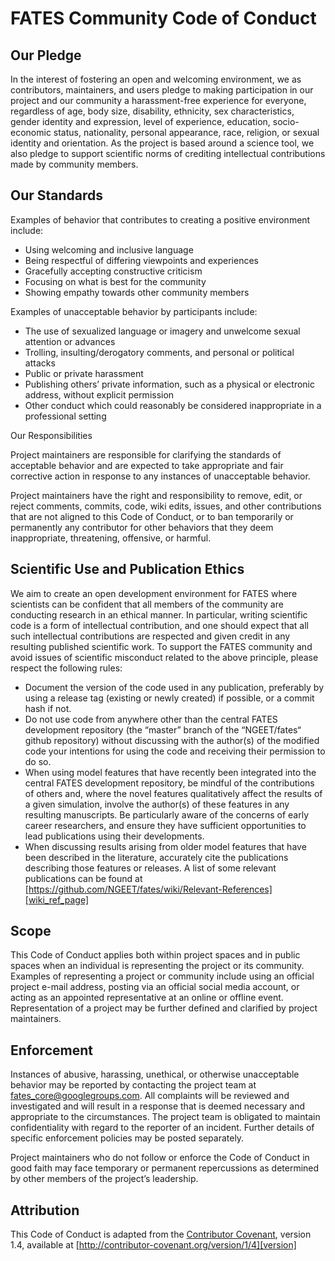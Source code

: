 # FATES Community Code of Conduct

## Our Pledge

In the interest of fostering an open and welcoming environment, we as contributors, maintainers, and users pledge to making participation in our project and our community a harassment-free experience for everyone, regardless of age, body size, disability, ethnicity, sex characteristics, gender identity and expression, level of experience, education, socio-economic status, nationality, personal appearance, race, religion, or sexual identity and orientation.  As the project is based around a science tool, we also pledge to support scientific norms of crediting intellectual contributions made by community members.

## Our Standards

Examples of behavior that contributes to creating a positive environment include:

* Using welcoming and inclusive language
* Being respectful of differing viewpoints and experiences
* Gracefully accepting constructive criticism
* Focusing on what is best for the community
* Showing empathy towards other community members

Examples of unacceptable behavior by participants include:

* The use of sexualized language or imagery and unwelcome sexual attention or advances
* Trolling, insulting/derogatory comments, and personal or political attacks
* Public or private harassment
* Publishing others’ private information, such as a physical or electronic address, without explicit permission
* Other conduct which could reasonably be considered inappropriate in a professional setting

Our Responsibilities

Project maintainers are responsible for clarifying the standards of acceptable behavior and are expected to take appropriate and fair corrective action in response to any instances of unacceptable behavior.

Project maintainers have the right and responsibility to remove, edit, or reject comments, commits, code, wiki edits, issues, and other contributions that are not aligned to this Code of Conduct, or to ban temporarily or permanently any contributor for other behaviors that they deem inappropriate, threatening, offensive, or harmful.

## Scientific Use and Publication Ethics

We aim to create an open development environment for FATES where scientists can be confident that all members of the community are conducting research in an ethical manner. In particular, writing scientific code is a form of intellectual contribution, and one should expect that all such intellectual contributions are respected and given credit in any resulting published scientific work. To support the FATES community and avoid issues of scientific misconduct related to the above principle, please respect the following rules:
 
* Document the version of the code used in any publication, preferably by  using a release tag (existing or newly created) if possible, or a commit hash if not.
* Do not use code from anywhere other than the central FATES development repository (the “master” branch of the “NGEET/fates“ github repository) without discussing with the author(s) of the modified code your intentions for using the code and receiving their permission to do so.
* When using model features that have recently been integrated into the central FATES development repository, be mindful of the contributions of others and, where the novel features qualitatively affect the results of a given simulation, involve the author(s) of these features in any resulting manuscripts.  Be particularly aware of the concerns of early career researchers, and ensure they have sufficient opportunities to lead publications using their developments.
* When discussing results arising from older model features that have been described in the literature, accurately cite the publications describing those features or releases. A list of some relevant publications can be found at [https://github.com/NGEET/fates/wiki/Relevant-References][wiki_ref_page]

## Scope

This Code of Conduct applies both within project spaces and in public spaces when an individual is representing the project or its community. Examples of representing a project or community include using an official project e-mail address, posting via an official social media account, or acting as an appointed representative at an online or offline event. Representation of a project may be further defined and clarified by project maintainers.

## Enforcement

Instances of abusive, harassing, unethical, or otherwise unacceptable behavior may be reported by contacting the project team at fates_core@googlegroups.com. All complaints will be reviewed and investigated and will result in a response that is deemed necessary and appropriate to the circumstances. The project team is obligated to maintain confidentiality with regard to the reporter of an incident. Further details of specific enforcement policies may be posted separately.

Project maintainers who do not follow or enforce the Code of Conduct in good faith may face temporary or permanent repercussions as determined by other members of the project’s leadership.

## Attribution

This Code of Conduct is adapted from the [Contributor Covenant][homepage], version 1.4, available at [http://contributor-covenant.org/version/1/4][version]

[homepage]: http://contributor-covenant.org
[version]: http://contributor-covenant.org/version/1/4/
[wiki_ref_page]: https://github.com/NGEET/fates/wiki/Relevant-References
